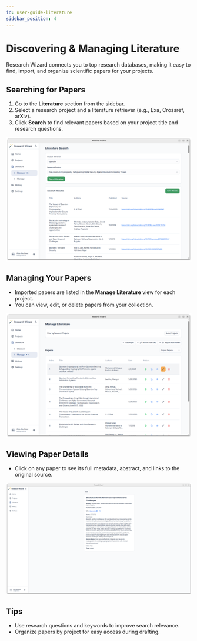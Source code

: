 ```yaml
---
id: user-guide-literature
sidebar_position: 4
---
```


# Discovering & Managing Literature

Research Wizard connects you to top research databases, making it easy to find, import, and organize scientific papers for your projects.

## Searching for Papers

1. Go to the **Literature** section from the sidebar.
2. Select a research project and a literature retriever (e.g., Exa, Crossref, arXiv).
3. Click **Search** to find relevant papers based on your project title and research questions.

![Search results](../../static/img/user-guide/Scientific%20Papers%20search%20results%20view.png)

## Managing Your Papers

- Imported papers are listed in the **Manage Literature** view for each project.
- You can view, edit, or delete papers from your collection.

![Papers listing](../../static/img/user-guide/Manage%20literature%20-%20papers%20listing%20table%20view.png)

## Viewing Paper Details

- Click on any paper to see its full metadata, abstract, and links to the original source.

![Paper details](../../static/img/user-guide/Literature%20Management%20-%20view%20scientific%20paper%20details.png)

## Tips
- Use research questions and keywords to improve search relevance.
- Organize papers by project for easy access during drafting. 